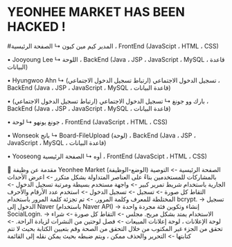 # YEONHEE MARKET HAS BEEN HACKED !

#المدير كيم مين كيون
↳ الصفحة الرئيسية ، FrontEnd (JavaScipt ، HTML ، CSS)

• Jooyoung Lee
↳ اللوحة ، BackEnd (Java ، JSP ، JavaScript ، MySQL ، قاعدة البيانات)

• Hyungwoo Ahn
↳ تسجيل الدخول الاجتماعي (ارتباط تسجيل الدخول الاجتماعي) ، BackEnd (Java ، JSP ، JavaScript ، MySQL ، قاعدة البيانات)

• بارك وو جونغ
↳ تسجيل الدخول الاجتماعي (ارتباط تسجيل الدخول الاجتماعي) ، BackEnd (Java ، JSP ، JavaScript ، MySQL ، قاعدة البيانات)

• جونغ يونهو
↳ لوحة ، FrontEnd (JavaScript ، HTML ، CSS)

• Wonseok بانج
↳ Board-FileUpload (لوحة) ، BackEnd (Java ، JSP ، JavaScript ، MySQL ، قاعدة البيانات)

• Yooseong أوه
↳ الصفحة الرئيسية ، FrontEnd (JavaScipt ، HTML ، CSS)

📎 مقدمة عن وظيفة Yeonhee Market (الوضع-الوظيفة)
الصفحة الرئيسية
-> التوصية بالمشاركات للمستخدمين بناءً على العناصر المتداولة بشكل متكرر
-> اعرض الأحداث الجارية باستخدام شريط تمرير كبير
-> واجهة مستخدم بسيطة ومرتبة
تسجيل الدخول
-> التقاط كل صورة
-> تسجيل -> تسجيل الدخول
 -> استخدم عدد الأرقام والأحرف المختلطة للمعرف وكلمة المرور.
 -> تم تجزئة كلمة المرور باستخدام bcrypt.
-> تسجيل الدخول إلى Naver (باستخدام Naver API)
 -> إنشاء وتكوين فئة مجردة واحدة SocialLogin.
 -> الاستخدام يمتد بشكل مريح.
مجلس
-> التقاط كل صورة
-> شراء لوحة الإعلانات ، لوحة إعلانات المبيعات -> فصل لوحتين من النشرات لزيادة الراحة.
<WritePage> -> تحقق من الجزء غير المكتوب من خلال التحقق من الصحة وقم بتعيين الكتابة بحيث لا تتم كتابتها
<EditPage> -> التحرير والحذف ممكن ، ويتم ضبطه بحيث يمكن نقله إلى القائمة
